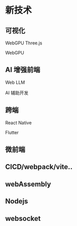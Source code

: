 # 新技术

## 可视化

WebGPU  Three.js

WebGPU

## AI 增强前端

Web LLM

AI 辅助开发

## 跨端

React Native

Flutter

## 微前端

## CICD/webpack/vite..

## webAssembly

## Nodejs

## websocket






